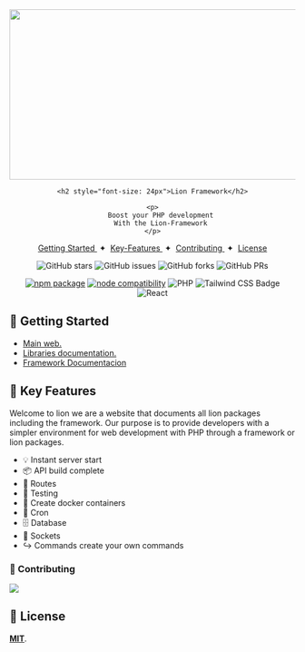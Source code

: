 <div align="center">
  <img width="1920" height="300" alt="presentation-lion-parking" src="https://github.com/user-attachments/assets/970a04d0-dc2a-4e38-9a96-1a00d04c3d2a">

    <h2 style="font-size: 24px">Lion Framework</h2>

    <p>
        Boost your PHP development
        With the Lion-Framework
    </p>

</div>

<div align="center">
    <a href="#-getting-started">
        Getting Started
    </a>
    <span>&nbsp;✦&nbsp;</span>
    <a href="#-key-features">
        Key-Features
    </a>
  <span>&nbsp;✦&nbsp;</span>
    <a href="#-contributing">
        Contributing
    </a>
    <span>&nbsp;✦&nbsp;</span>
    <a href="#-license">
        License
    </a>
</div>

<p></p>

<div align="center">
  
![GitHub stars](https://img.shields.io/github/stars/lion-packages/web-documentation)
![GitHub issues](https://img.shields.io/github/issues/lion-packages/web-documentation)
![GitHub forks](https://img.shields.io/github/forks/lion-packages/web-documentation)
![GitHub PRs](https://img.shields.io/github/issues-pr/lion-packages/web-documentation)

</div>

<div align="center">
  
<a href="https://npmjs.com/package/vite"><img src="https://img.shields.io/npm/v/npm" alt="npm package"></a>
<a href="https://nodejs.org/en/about/previous-releases"><img src="https://img.shields.io/node/v/vite.svg" alt="node compatibility"></a>
![PHP](https://img.shields.io/badge/php-4F5B93?logo=PHP&logoColor=fff&style=flat)
![Tailwind CSS Badge](https://img.shields.io/badge/Tailwind%20CSS-06B6D4?logo=tailwindcss&logoColor=fff&style=flat)
![React](https://img.shields.io/badge/React-149eca?logo=react&logoColor=fff&style=flat)

</div>

## 🎯 Getting Started

- [Main web.](https://lion-client.vercel.app/)
- [Libraries documentation.](https://lion-client.vercel.app/libraries/content)
- [Framework Documentacion](https://lion-client.vercel.app/framework/index/v15.4.1/install)

## 📖 Key Features

Welcome to lion we are a website that documents all lion packages including the framework. Our purpose is to provide developers with a simpler environment for web development with PHP through a framework or lion packages.

- 💡 Instant server start
- 📦 API build complete
- 📶 Routes
- 🧪 Testing
- 🫙 Create docker containers
- 📃 Cron
- 🗄️ Database
- 🔁 Sockets
- ↪️ Commands create your own commands

### 🤝 Contributing

<a href="https://github.com/lion-packages/web-documentation/graphs/contributors">
  <img src="https://contrib.rocks/image?repo=lion-packages/web-documentation" />
</a>

## 🔑 License

[**MIT**](https://github.com/Sleon4/web-documentation?tab=License-1-ov-file).
